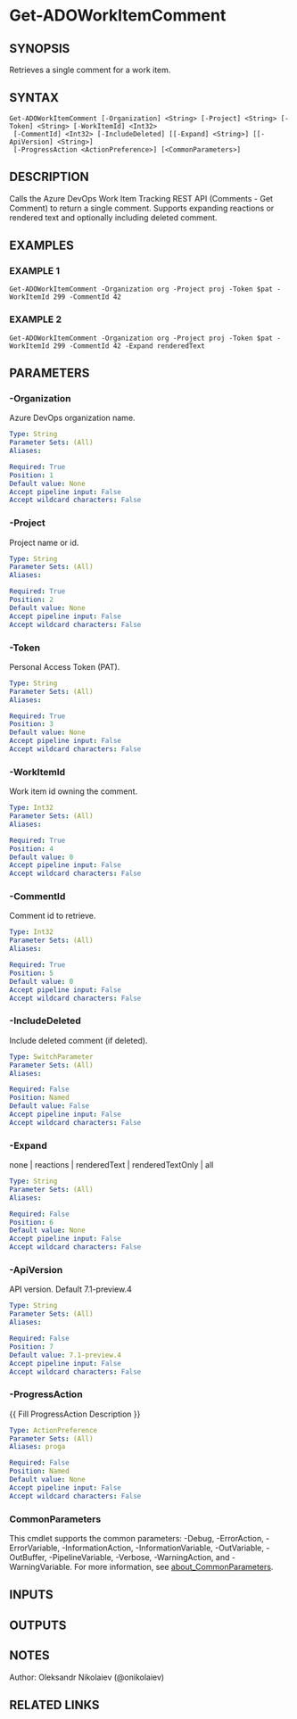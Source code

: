 ﻿---
external help file: ado.core-help.xml
Module Name: ado.core
online version:
schema: 2.0.0
---

# Get-ADOWorkItemComment

## SYNOPSIS
Retrieves a single comment for a work item.

## SYNTAX

```
Get-ADOWorkItemComment [-Organization] <String> [-Project] <String> [-Token] <String> [-WorkItemId] <Int32>
 [-CommentId] <Int32> [-IncludeDeleted] [[-Expand] <String>] [[-ApiVersion] <String>]
 [-ProgressAction <ActionPreference>] [<CommonParameters>]
```

## DESCRIPTION
Calls the Azure DevOps Work Item Tracking REST API (Comments - Get Comment) to return a single comment.
Supports expanding reactions or rendered text and optionally including deleted comment.

## EXAMPLES

### EXAMPLE 1
```
Get-ADOWorkItemComment -Organization org -Project proj -Token $pat -WorkItemId 299 -CommentId 42
```

### EXAMPLE 2
```
Get-ADOWorkItemComment -Organization org -Project proj -Token $pat -WorkItemId 299 -CommentId 42 -Expand renderedText
```

## PARAMETERS

### -Organization
Azure DevOps organization name.

```yaml
Type: String
Parameter Sets: (All)
Aliases:

Required: True
Position: 1
Default value: None
Accept pipeline input: False
Accept wildcard characters: False
```

### -Project
Project name or id.

```yaml
Type: String
Parameter Sets: (All)
Aliases:

Required: True
Position: 2
Default value: None
Accept pipeline input: False
Accept wildcard characters: False
```

### -Token
Personal Access Token (PAT).

```yaml
Type: String
Parameter Sets: (All)
Aliases:

Required: True
Position: 3
Default value: None
Accept pipeline input: False
Accept wildcard characters: False
```

### -WorkItemId
Work item id owning the comment.

```yaml
Type: Int32
Parameter Sets: (All)
Aliases:

Required: True
Position: 4
Default value: 0
Accept pipeline input: False
Accept wildcard characters: False
```

### -CommentId
Comment id to retrieve.

```yaml
Type: Int32
Parameter Sets: (All)
Aliases:

Required: True
Position: 5
Default value: 0
Accept pipeline input: False
Accept wildcard characters: False
```

### -IncludeDeleted
Include deleted comment (if deleted).

```yaml
Type: SwitchParameter
Parameter Sets: (All)
Aliases:

Required: False
Position: Named
Default value: False
Accept pipeline input: False
Accept wildcard characters: False
```

### -Expand
none | reactions | renderedText | renderedTextOnly | all

```yaml
Type: String
Parameter Sets: (All)
Aliases:

Required: False
Position: 6
Default value: None
Accept pipeline input: False
Accept wildcard characters: False
```

### -ApiVersion
API version.
Default 7.1-preview.4

```yaml
Type: String
Parameter Sets: (All)
Aliases:

Required: False
Position: 7
Default value: 7.1-preview.4
Accept pipeline input: False
Accept wildcard characters: False
```

### -ProgressAction
{{ Fill ProgressAction Description }}

```yaml
Type: ActionPreference
Parameter Sets: (All)
Aliases: proga

Required: False
Position: Named
Default value: None
Accept pipeline input: False
Accept wildcard characters: False
```

### CommonParameters
This cmdlet supports the common parameters: -Debug, -ErrorAction, -ErrorVariable, -InformationAction, -InformationVariable, -OutVariable, -OutBuffer, -PipelineVariable, -Verbose, -WarningAction, and -WarningVariable. For more information, see [about_CommonParameters](http://go.microsoft.com/fwlink/?LinkID=113216).

## INPUTS

## OUTPUTS

## NOTES
Author: Oleksandr Nikolaiev (@onikolaiev)

## RELATED LINKS
